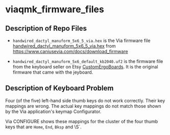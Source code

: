 # viaqmk\_firmware\_files

## Description of Repo Files

* `handwired_dactyl_manuform_5x6_5_via.hex` is the Via firmware file [handwired_dactyl_manuform_5x6_5_via.hex](https://www.caniusevia.com/docs/download_firmware#0) from <https://www.caniusevia.com/docs/download_firmware>

* `handwired_dactyl_manuform_5x6_default_kb2040.uf2` is the firmware file from the keyboard seller on Etsy [CustomErgoBoards](https://www.etsy.com/shop/CustomErgoBoards). It is the original firmware that came with the jeyboard.

## Description of Keyboard Problem

Four (of the five) left-hand side thumb keys do not work correctly. Their key mappings are wrong. The actual key mappings do not match those shown by the Via application's keymap Configurator. 

Via CONFIGURE shows these mappings for the cluster of the four thumb keys that are `Home`, `End`, `Bksp` 
and \S`.
